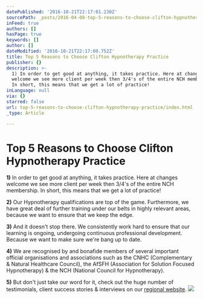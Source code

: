 ```yaml
---
datePublished: '2016-10-21T22:17:01.230Z'
sourcePath: _posts/2016-04-08-top-5-reasons-to-choose-clifton-hypnotherapy-practice.md
inFeed: true
authors: []
hasPage: true
keywords: []
author: []
dateModified: '2016-10-21T22:17:00.752Z'
title: Top 5 Reasons to Choose Clifton Hypnotherapy Practice
publisher: {}
description: >-
  1) In order to get good at anything, it takes practice. Here at changes
  welcome we see more client per week then 3/4's of the entire NCH membership.
  In short, this means that we get a lot of practice!
inLanguage: null
via: {}
starred: false
url: top-5-reasons-to-choose-clifton-hypnotherapy-practice/index.html
_type: Article

---
```

# Top 5 Reasons to Choose Clifton Hypnotherapy Practice

**1)** In order to get good at anything, it takes practice. Here at changes welcome we see more client per week then 3/4's of the entire NCH membership. In short, this means that we get a lot of practice!

**2)** Our Hypnotherapy qualifications are top of the game. Furthermore, we have great deal of further training under our belts in highly relevant areas, because we want to ensure that we keep the edge.

**3)** And it doesn't stop there. We consistently work hard to ensure that our learning is ongoing, undergoing continuous professional development. Because we want to make sure we're bang up to date.

**4)** We are recognised by and bonafide members of several important official organisations and associations such as the CNHC (Complementary & Natural Healthcare Council), the AfSFH (Association for Solution Focused Hypnotherapy) & the NCH (National Council for Hypnotherapy).

**5)** But don't just take our word for it, check out the huge number of testimonials, client success stories & interviews on our [regional website][0].
![](https://s3-us-west-2.amazonaws.com/the-grid-img/p/336a9c9d8a73f15f65ec85a43a7f03d3e4d25346.jpg)

[0]: http://www.changeswelcome.com/testimonials-archive/